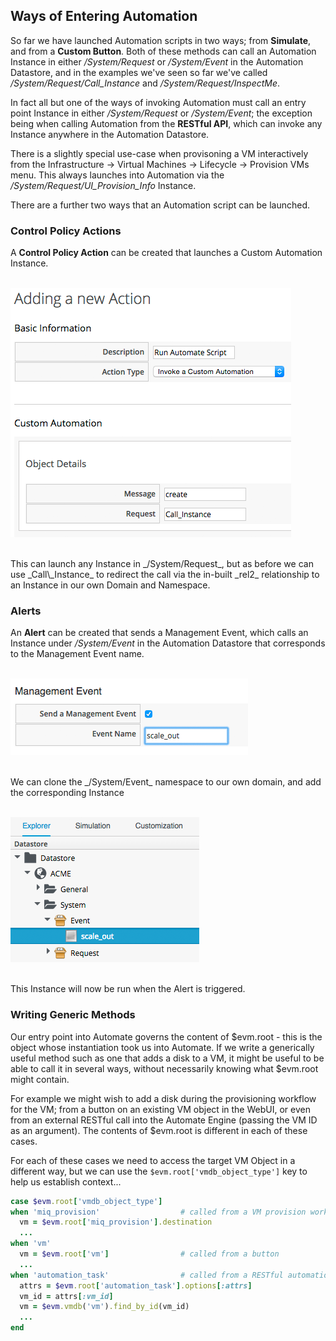 ## Ways of Entering Automation

So far we have launched Automation scripts in two ways; from **Simulate**, and from a **Custom Button**. Both of these methods can call an Automation Instance in either
_/System/Request_ or _/System/Event_ in the Automation Datastore, and in the examples we've seen so far we've called _/System/Request/Call\_Instance_ and _/System/Request/InspectMe_.

In fact all but one of the ways of invoking Automation must call an entry point Instance in either
_/System/Request_ or _/System/Event_; the exception being when calling Automation from the **RESTful API**, which can invoke any Instance anywhere in the Automation Datastore.

There is a slightly special use-case when provisoning a VM interactively from the Infrastructure -> Virtual Machines -> Lifecycle -> Provision VMs menu. This always launches into Automation via the _/System/Request/UI\_Provision\_Info_ Instance.

There are a further two ways that an Automation script can be launched.

### Control Policy Actions

A **Control Policy Action** can be created that launches a Custom Automation Instance.
<br> <br>

![screenshot](images/screenshot1.png?)

<br>
This can launch any Instance in _/System/Request_, but as before we can use _Call\_Instance_ to redirect the call via the in-built _rel2_ relationship to an Instance in our own Domain and Namespace.

### Alerts

An **Alert** can be created that sends a Management Event, which calls an Instance under _/System/Event_ in the Automation Datastore that corresponds to the Management Event name.
<br> <br>

![screenshot](images/screenshot2.png)

<br>
We can clone the _/System/Event_ namespace to our own domain, and add the corresponding Instance
<br> <br>

![screenshot](images/screenshot3.png)

<br>
This Instance will now be run when the Alert is triggered.

### Writing Generic Methods

Our entry point into Automate governs the content of $evm.root - this is the object whose instantiation took us into Automate. If we write a generically useful method such as one that adds a disk to a VM, it might be useful to be able to call it in several ways, without necessarily knowing what $evm.root might contain.

For example we might wish to add a disk during the provisioning workflow for the VM; from a button on an existing VM object in the WebUI, or even from an external RESTful call into the Automate Engine (passing the VM ID as an argument). The contents of $evm.root is different in each of these cases.

For each of these cases we need to access the target VM Object in a different way, but we can use the ```$evm.root['vmdb_object_type']``` key to help us establish context...


```ruby
case $evm.root['vmdb_object_type']
when 'miq_provision'                  # called from a VM provision workflow
  vm = $evm.root['miq_provision'].destination
  ...
when 'vm'
  vm = $evm.root['vm']                # called from a button
  ...
when 'automation_task'                # called from a RESTful automation request
  attrs = $evm.root['automation_task'].options[:attrs]
  vm_id = attrs[:vm_id]
  vm = $evm.vmdb('vm').find_by_id(vm_id)
  ...
end
```
